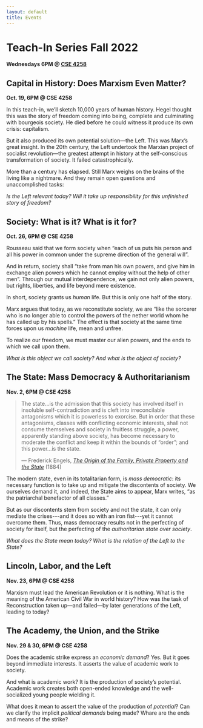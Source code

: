 ```yaml
---
layout: default
title: Events
---
```


# Teach-In Series Fall 2022
**Wednesdays 6PM @ [CSE 4258](https://goo.gl/maps/tVMUddcYxDXSu8yXA)**

## Capital in History: Does Marxism Even Matter?

**Oct. 19, 6PM @ CSE 4258**

In this teach-in, we’ll sketch 10,000 years of human history. Hegel thought this was the story of freedom coming into being, complete and culminating with bourgeois society. He died before he could witness it produce its own crisis: capitalism. 

But it also produced its own potential solution—the Left. This was Marx’s great insight. In the 20th century, the Left undertook the Marxian project of socialist revolution—the greatest attempt in history at the self-conscious transformation of society. It failed catastrophically.

More than a century has elapsed. Still Marx weighs on the brains of the living like a nightmare. And they remain open questions and unaccomplished tasks:

*Is the Left relevant today? Will it take up responsibility for this unfinished story of freedom?*



## Society: What is it? What is it for? 

**Oct. 26, 6PM @ CSE 4258**

Rousseau said that we form society when “each of us puts his person and all his power in common under the supreme direction of the general will”. 

And in return, society shall “take from man his own powers, and give him in exchange alien powers which he cannot employ without the help of other men”. Through our mutual interdependence, we gain not only alien powers, but rights, liberties, and life beyond mere existence. 

In short, society grants us *human* life. But this is only one half of the story. 

Marx argues that today, as we reconstitute society, we are “like the sorcerer who is no longer able to control the powers of the nether world whom he has called up by his spells.” The effect is that society at the same time forces upon us *machine* life, mean and unfree. 

To realize our freedom, we must master our alien powers, and the ends to which we call upon them. 

*What is this object we call society? And what is the object of society?*


## The State: Mass Democracy & Authoritarianism

**Nov. 2, 6PM @ CSE 4258**

> The state...is the admission that this society has involved itself in insoluble self-contradiction and is cleft into irreconcilable antagonisms which it is powerless to exorcise. But in order that these antagonisms, classes with conflicting economic interests, shall not consume themselves and society in fruitless struggle, a power, apparently standing above society, has become necessary to moderate the conflict and keep it within the bounds of “order”; and this power...is the state.
>
> &mdash; Frederick Engels, [*The Origin of the Family, Private Property and the State*](https://www.marxists.org/archive/marx/works/1884/origin-family/index.htm) (1884)

The modern state, even in its totalitarian form, is *mass democratic*: its necessary function is to take up and mitigate the discontents of society. We ourselves demand it, and indeed, the State aims to appear, Marx writes, “as the patriarchal benefactor of all classes.”

But as our discontents stem from society and not the state, it can only mediate the crises---and it does so with an iron fist---yet it cannot overcome them. Thus, mass democracy results not in the perfecting of society for itself, but the perfecting of the *authoritarian state over society*.

*What does the State mean today? What is the relation of the Left to the State?*

## Lincoln, Labor, and the Left

**Nov. 23, 6PM @ CSE 4258**

Marxism must lead the American Revolution or it is nothing. What is the meaning of the American Civil War in world history? How was the task of Reconstruction taken up—and failed—by later generations of the Left, leading to today?

## The Academy, the Union, and the Strike

**Nov. 29 & 30, 6PM @ CSE 4258**

Does the academic strike express an *economic demand*? Yes. But it goes beyond immediate interests. It asserts the value of academic work to society.

And what is academic work? It is the production of society’s potential. Academic work creates both open-ended knowledge and the well-socialized young people wielding it.

What does it mean to assert the value of the production of *potential*? Can we clarify the implicit *political demands* being made? Whare are the ends and means of the strike?
